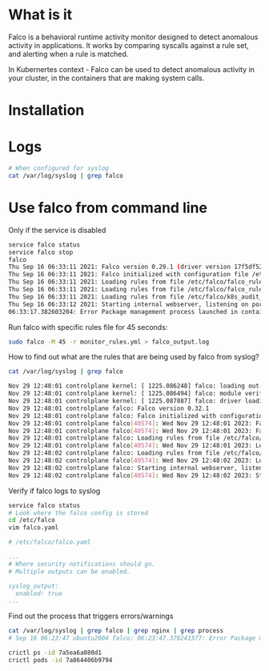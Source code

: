 # What is it
Falco is a behavioral runtime activity monitor designed to detect anomalous activity in applications. It works by comparing syscalls against a rule set, and alerting when a rule is matched.

In Kubernertes context - Falco can be used to detect anomalous activity in your cluster, in the containers that are making system calls. 

# Installation

# Logs
```bash
# When configured for syslog
cat /var/log/syslog | grep falco
```


# Use falco from command line
Only if the service is disabled
```bash
service falco status
service falco stop
falco
Thu Sep 16 06:33:11 2021: Falco version 0.29.1 (driver version 17f5df52a7d9ed6bb12d3b1768460def8439936d)
Thu Sep 16 06:33:11 2021: Falco initialized with configuration file /etc/falco/falco.yaml
Thu Sep 16 06:33:11 2021: Loading rules from file /etc/falco/falco_rules.yaml:
Thu Sep 16 06:33:11 2021: Loading rules from file /etc/falco/falco_rules.local.yaml:
Thu Sep 16 06:33:11 2021: Loading rules from file /etc/falco/k8s_audit_rules.yaml:
Thu Sep 16 06:33:12 2021: Starting internal webserver, listening on port 8765
06:33:17.382603204: Error Package management process launched in container (user=root user_loginuid=-1 command=apk container_id=7a5ea6a080d1 container_name=nginx image=docker.io/library/nginx:1.19.2-alpine)
```

Run falco with specific rules file for 45 seconds:
```bash
sudo falco -M 45 -r monitor_rules.yml > falco_output.log
```

How to find out what are the rules that are being used by falco from syslog?
```bash
cat /var/log/syslog | grep falco

Nov 29 12:48:01 controlplane kernel: [ 1225.086248] falco: loading out-of-tree module taints kernel.
Nov 29 12:48:01 controlplane kernel: [ 1225.086494] falco: module verification failed: signature and/or required key missing - tainting kernel
Nov 29 12:48:01 controlplane kernel: [ 1225.087887] falco: driver loading, falco 2.0.0+driver
Nov 29 12:48:01 controlplane falco: Falco version 0.32.1
Nov 29 12:48:01 controlplane falco: Falco initialized with configuration file /etc/falco/falco.yaml
Nov 29 12:48:01 controlplane falco[40574]: Wed Nov 29 12:48:01 2023: Falco version 0.32.1
Nov 29 12:48:01 controlplane falco[40574]: Wed Nov 29 12:48:01 2023: Falco initialized with configuration file /etc/falco/falco.yaml
Nov 29 12:48:01 controlplane falco: Loading rules from file /etc/falco/falco_rules.yaml:
Nov 29 12:48:01 controlplane falco[40574]: Wed Nov 29 12:48:01 2023: Loading rules from file /etc/falco/falco_rules.yaml:
Nov 29 12:48:02 controlplane falco: Loading rules from file /etc/falco/falco_rules.local.yaml:
Nov 29 12:48:02 controlplane falco[40574]: Wed Nov 29 12:48:02 2023: Loading rules from file /etc/falco/falco_rules.local.yaml:
Nov 29 12:48:02 controlplane falco: Starting internal webserver, listening on port 8765
Nov 29 12:48:02 controlplane falco[40574]: Wed Nov 29 12:48:02 2023: Starting internal webserver, listening on port 8765
```

Verify if falco logs to syslog
```bash
service falco status
# Look where the falco config is stored
cd /etc/falco
vim falco.yaml
```
```yaml
# /etc/falco/falco.yaml

...
# Where security notifications should go.
# Multiple outputs can be enabled.

syslog_output:
  enabled: true
...
```

Find out the process that triggers errors/warnings
```bash
cat /var/log/syslog | grep falco | grep nginx | grep process
# Sep 16 06:23:47 ubuntu2004 falco: 06:23:47.376241377: Error Package management process launched in container (user=root user_loginuid=-1 command=apk container_id=7a5ea6a080d1 container_name=nginx image=docker.io/library/nginx:1.19.2-alpine)

crictl ps -id 7a5ea6a080d1
crictl pods -id 7a864406b9794
```